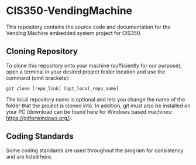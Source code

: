 # CIS350-VendingMachine
This repository contains the source code and documentation for the Vending Machine embedded system project for CIS350.

## Cloning Repository
To clone this repository onto your machine (sufficiently for our purpose), open a terminal in your desired project folder location and use the command (omit brackets):
```
git clone [repo_link] [opt_local_repo_name]
```
The local repository name is optional and lets you change the name of the folder that the project is cloned into. In addition, git must also be installed on your PC (download can be found here for Windows based machines: https://gitforwindows.org/).

## Coding Standards
Some coding standards are used throughout the program for consistency and are listed here.
